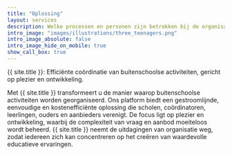 ```yaml
---
title: "Oplossing"
layout: services
description: Welke processen en personen zijn betrokken bij de organisatie en uitvoering van activiteiten?
intro_image: "images/illustrations/three_teenagers.png"
intro_image_absolute: false
intro_image_hide_on_mobile: true
show_call_box: true
---
```


{{ site.title }}: Efficiënte coördinatie van buitenschoolse activiteiten, gericht op plezier en ontwikkeling.

Met {{ site.title }} transformeert u de manier waarop buitenschoolse activiteiten worden georganiseerd. Ons platform biedt een gestroomlijnde, eenvoudige en kostenefficiënte oplossing die scholen, coördinatoren, leerlingen, ouders en aanbieders verenigt. De focus ligt op plezier en ontwikkeling, waarbij de complexiteit van vraag en aanbod moeiteloos wordt beheerd. {{ site.title }} neemt de uitdagingen van organisatie weg, zodat iedereen zich kan concentreren op het creëren van waardevolle educatieve ervaringen.
